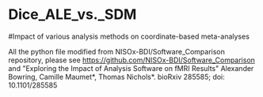 # Dice_ALE_vs._SDM
#Impact of various analysis methods on coordinate-based meta-analyses

All the python file modified from NISOx-BDI/Software_Comparison repository, please see https://github.com/NISOx-BDI/Software_Comparison and "Exploring the Impact of Analysis Software on fMRI Results" Alexander Bowring, Camille Maumet*, Thomas Nichols*. bioRxiv 285585; doi: 10.1101/285585
